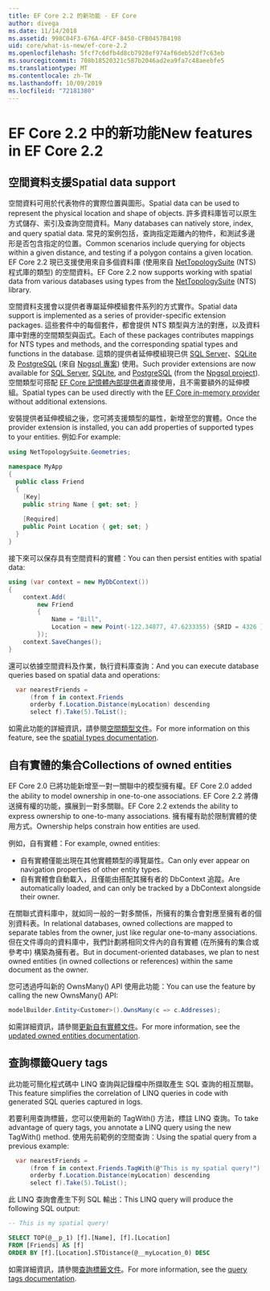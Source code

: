```yaml
---
title: EF Core 2.2 的新功能 - EF Core
author: divega
ms.date: 11/14/2018
ms.assetid: 998C04F3-676A-4FCF-8450-CFB0457B4198
uid: core/what-is-new/ef-core-2.2
ms.openlocfilehash: 5fcf7c6dfb4d8cb7928ef974af6deb52df7c63eb
ms.sourcegitcommit: 708b18520321c587b2046ad2ea9fa7c48aeebfe5
ms.translationtype: MT
ms.contentlocale: zh-TW
ms.lasthandoff: 10/09/2019
ms.locfileid: "72181380"
---
```

# <a name="new-features-in-ef-core-22"></a><span data-ttu-id="1775d-102">EF Core 2.2 中的新功能</span><span class="sxs-lookup"><span data-stu-id="1775d-102">New features in EF Core 2.2</span></span>

## <a name="spatial-data-support"></a><span data-ttu-id="1775d-103">空間資料支援</span><span class="sxs-lookup"><span data-stu-id="1775d-103">Spatial data support</span></span>

<span data-ttu-id="1775d-104">空間資料可用於代表物件的實際位置與圖形。</span><span class="sxs-lookup"><span data-stu-id="1775d-104">Spatial data can be used to represent the physical location and shape of objects.</span></span>
<span data-ttu-id="1775d-105">許多資料庫皆可以原生方式儲存、索引及查詢空間資料。</span><span class="sxs-lookup"><span data-stu-id="1775d-105">Many databases can natively store, index, and query spatial data.</span></span> <span data-ttu-id="1775d-106">常見的案例包括，查詢指定距離內的物件，和測試多邊形是否包含指定的位置。</span><span class="sxs-lookup"><span data-stu-id="1775d-106">Common scenarios include querying for objects within a given distance, and testing if a polygon contains a given location.</span></span>
<span data-ttu-id="1775d-107">EF Core 2.2 現已支援使用來自多個資料庫 (使用來自 [NetTopologySuite](https://github.com/NetTopologySuite/NetTopologySuite) (NTS) 程式庫的類型) 的空間資料。</span><span class="sxs-lookup"><span data-stu-id="1775d-107">EF Core 2.2 now supports working with spatial data from various databases using types from the [NetTopologySuite](https://github.com/NetTopologySuite/NetTopologySuite) (NTS) library.</span></span>

<span data-ttu-id="1775d-108">空間資料支援會以提供者專屬延伸模組套件系列的方式實作。</span><span class="sxs-lookup"><span data-stu-id="1775d-108">Spatial data support is implemented as a series of provider-specific extension packages.</span></span>
<span data-ttu-id="1775d-109">這些套件中的每個套件，都會提供 NTS 類型與方法的對應，以及資料庫中對應的空間類型與函式。</span><span class="sxs-lookup"><span data-stu-id="1775d-109">Each of these packages contributes mappings for NTS types and methods, and the corresponding spatial types and functions in the database.</span></span>
<span data-ttu-id="1775d-110">這類的提供者延伸模組現已供 [SQL Server](https://www.nuget.org/packages/Microsoft.EntityFrameworkCore.SqlServer.NetTopologySuite/)、[SQLite](https://www.nuget.org/packages/Microsoft.EntityFrameworkCore.Sqlite.NetTopologySuite/) 及 [PostgreSQL](https://www.nuget.org/packages/Npgsql.EntityFrameworkCore.PostgreSQL.NetTopologySuite/) (來自 [Npgsql 專案](https://www.npgsql.org/)) 使用。</span><span class="sxs-lookup"><span data-stu-id="1775d-110">Such provider extensions are now available for [SQL Server](https://www.nuget.org/packages/Microsoft.EntityFrameworkCore.SqlServer.NetTopologySuite/), [SQLite](https://www.nuget.org/packages/Microsoft.EntityFrameworkCore.Sqlite.NetTopologySuite/), and [PostgreSQL](https://www.nuget.org/packages/Npgsql.EntityFrameworkCore.PostgreSQL.NetTopologySuite/) (from the [Npgsql project](https://www.npgsql.org/)).</span></span>
<span data-ttu-id="1775d-111">空間類型可搭配 [EF Core 記憶體內部提供者](https://docs.microsoft.com/en-us/ef/core/providers/in-memory/)直接使用，且不需要額外的延伸模組。</span><span class="sxs-lookup"><span data-stu-id="1775d-111">Spatial types can be used directly with the [EF Core in-memory provider](https://docs.microsoft.com/en-us/ef/core/providers/in-memory/) without additional extensions.</span></span>

<span data-ttu-id="1775d-112">安裝提供者延伸模組之後，您可將支援類型的屬性，新增至您的實體。</span><span class="sxs-lookup"><span data-stu-id="1775d-112">Once the provider extension is installed, you can add properties of supported types to your entities.</span></span> <span data-ttu-id="1775d-113">例如:</span><span class="sxs-lookup"><span data-stu-id="1775d-113">For example:</span></span>

``` csharp
using NetTopologySuite.Geometries;

namespace MyApp
{
  public class Friend
  {
    [Key]
    public string Name { get; set; }
  
    [Required]
    public Point Location { get; set; }
  }
}
``` 

<span data-ttu-id="1775d-114">接下來可以保存具有空間資料的實體：</span><span class="sxs-lookup"><span data-stu-id="1775d-114">You can then persist entities with spatial data:</span></span>

``` csharp
using (var context = new MyDbContext())
{
    context.Add(
        new Friend
        {
            Name = "Bill",
            Location = new Point(-122.34877, 47.6233355) {SRID = 4326 }
        });
    context.SaveChanges();
}
```
<span data-ttu-id="1775d-115">還可以依據空間資料及作業，執行資料庫查詢：</span><span class="sxs-lookup"><span data-stu-id="1775d-115">And you can execute database queries based on spatial data and operations:</span></span>

``` csharp
  var nearestFriends =
      (from f in context.Friends
      orderby f.Location.Distance(myLocation) descending
      select f).Take(5).ToList();
```

<span data-ttu-id="1775d-116">如需此功能的詳細資訊，請參閱[空間類型文件](xref:core/modeling/spatial)。</span><span class="sxs-lookup"><span data-stu-id="1775d-116">For more information on this feature, see the [spatial types documentation](xref:core/modeling/spatial).</span></span> 

## <a name="collections-of-owned-entities"></a><span data-ttu-id="1775d-117">自有實體的集合</span><span class="sxs-lookup"><span data-stu-id="1775d-117">Collections of owned entities</span></span>

<span data-ttu-id="1775d-118">EF Core 2.0 已將功能新增至一對一關聯中的模型擁有權。</span><span class="sxs-lookup"><span data-stu-id="1775d-118">EF Core 2.0 added the ability to model ownership in one-to-one associations.</span></span>
<span data-ttu-id="1775d-119">EF Core 2.2 將傳送擁有權的功能，擴展到一對多關聯。</span><span class="sxs-lookup"><span data-stu-id="1775d-119">EF Core 2.2 extends the ability to express ownership to one-to-many associations.</span></span>
<span data-ttu-id="1775d-120">擁有權有助於限制實體的使用方式。</span><span class="sxs-lookup"><span data-stu-id="1775d-120">Ownership helps constrain how entities are used.</span></span>

<span data-ttu-id="1775d-121">例如，自有實體：</span><span class="sxs-lookup"><span data-stu-id="1775d-121">For example, owned entities:</span></span>
- <span data-ttu-id="1775d-122">自有實體僅能出現在其他實體類型的導覽屬性。</span><span class="sxs-lookup"><span data-stu-id="1775d-122">Can only ever appear on navigation properties of other entity types.</span></span> 
- <span data-ttu-id="1775d-123">自有實體會自動載入，且僅能由搭配其擁有者的 DbContext 追蹤。</span><span class="sxs-lookup"><span data-stu-id="1775d-123">Are automatically loaded, and can only be tracked by a DbContext alongside their owner.</span></span>

<span data-ttu-id="1775d-124">在關聯式資料庫中，就如同一般的一對多關係，所擁有的集合會對應至擁有者的個別資料表。</span><span class="sxs-lookup"><span data-stu-id="1775d-124">In relational databases, owned collections are mapped to separate tables from the owner, just like regular one-to-many associations.</span></span>
<span data-ttu-id="1775d-125">但在文件導向的資料庫中，我們計劃將相同文件內的自有實體 (在所擁有的集合或參考中) 構築為擁有者。</span><span class="sxs-lookup"><span data-stu-id="1775d-125">But in document-oriented databases, we plan to nest owned entities (in owned collections or references) within the same document as the owner.</span></span>

<span data-ttu-id="1775d-126">您可透過呼叫新的 OwnsMany() API 使用此功能：</span><span class="sxs-lookup"><span data-stu-id="1775d-126">You can use the feature by calling the new OwnsMany() API:</span></span>

``` csharp
modelBuilder.Entity<Customer>().OwnsMany(c => c.Addresses);
```

<span data-ttu-id="1775d-127">如需詳細資訊，請參閱[更新自有實體文件](xref:core/modeling/owned-entities#collections-of-owned-types)。</span><span class="sxs-lookup"><span data-stu-id="1775d-127">For more information, see the [updated owned entities documentation](xref:core/modeling/owned-entities#collections-of-owned-types).</span></span>

## <a name="query-tags"></a><span data-ttu-id="1775d-128">查詢標籤</span><span class="sxs-lookup"><span data-stu-id="1775d-128">Query tags</span></span>

<span data-ttu-id="1775d-129">此功能可簡化程式碼中 LINQ 查詢與記錄檔中所擷取產生 SQL 查詢的相互關聯。</span><span class="sxs-lookup"><span data-stu-id="1775d-129">This feature simplifies the correlation of LINQ queries in code with generated SQL queries captured in logs.</span></span>

<span data-ttu-id="1775d-130">若要利用查詢標籤，您可以使用新的 TagWith() 方法，標註 LINQ 查詢。</span><span class="sxs-lookup"><span data-stu-id="1775d-130">To take advantage of query tags, you annotate a LINQ query using the new TagWith() method.</span></span>
<span data-ttu-id="1775d-131">使用先前範例的空間查詢：</span><span class="sxs-lookup"><span data-stu-id="1775d-131">Using the spatial query from a previous example:</span></span>

``` csharp
  var nearestFriends =
      (from f in context.Friends.TagWith(@"This is my spatial query!")
      orderby f.Location.Distance(myLocation) descending
      select f).Take(5).ToList();
```

<span data-ttu-id="1775d-132">此 LINQ 查詢會產生下列 SQL 輸出：</span><span class="sxs-lookup"><span data-stu-id="1775d-132">This LINQ query will produce the following SQL output:</span></span>

``` sql
-- This is my spatial query!

SELECT TOP(@__p_1) [f].[Name], [f].[Location]
FROM [Friends] AS [f]
ORDER BY [f].[Location].STDistance(@__myLocation_0) DESC
```

<span data-ttu-id="1775d-133">如需詳細資訊，請參閱[查詢標籤文件](xref:core/querying/tags)。</span><span class="sxs-lookup"><span data-stu-id="1775d-133">For more information, see the [query tags documentation](xref:core/querying/tags).</span></span> 